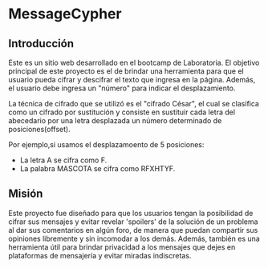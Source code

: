 # MessageCypher

## Introducción

Este es un sitio web desarrollado en el bootcamp de Laboratoria. El objetivo principal de este proyecto
es el de brindar una herramienta para que el usuario pueda cifrar y descifrar el texto que ingresa en la página. Además,
el usuario debe ingresa un "número" para indicar el desplazamiento.

La técnica de cifrado que se utilizó es el "cifrado César", el cual se clasifica como un cifrado por sustitución y consiste en sustituir cada letra del abecedario por una letra desplazada un número determinado de posiciones(offset).

Por ejemplo,si usamos el desplazamoento de 5 posiciones:

- La letra A se cifra como F.
- La palabra MASCOTA se cifra como RFXHTYF.

## Misión

Este proyecto fue diseñado para que los usuarios tengan la posibilidad de cifrar sus mensajes y evitar revelar 'spoilers' de la solución de un problema al dar sus comentarios en algún foro, de manera que puedan compartir sus opiniones libremente y sin incomodar a los demás. Además, también es una herramienta útil para brindar privacidad a los mensajes que dejes en plataformas de mensajería y evitar miradas indiscretas.
